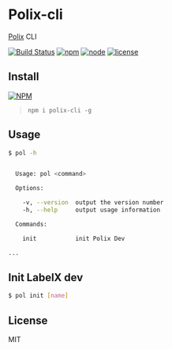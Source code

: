 # Polix-cli
[Polix](https://github.com/zhoumingque/polixjs/polix) CLI

[![Build Status](https://travis-ci.org/polixjs/cli.svg?branch=master)](https://travis-ci.org/polixjs/cli)
[![npm](https://img.shields.io/npm/v/npm.svg)](https://www.npmjs.com/package/polix-cli)
[![node](https://img.shields.io/badge/node-%3E%3D8-green.svg)](https://www.npmjs.com/package/polix-cli)
[![license](https://img.shields.io/github/license/mashape/apistatus.svg)](https://www.npmjs.com/package/polix-cli)

## Install
[![NPM](https://nodei.co/npm/polix-cli.png?compact=true)](https://nodei.co/npm/polix-cli/)
> `npm i polix-cli -g`

## Usage

```bash
$ pol -h


  Usage: pol <command>

  Options:

    -v, --version  output the version number
    -h, --help     output usage information

  Commands:

    init           init Polix Dev

...
```

## Init LabelX dev

```bash
$ pol init [name]
```

## License

MIT
